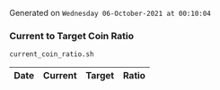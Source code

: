 Generated on `Wednesday 06-October-2021 at 00:10:04`

### Current to Target Coin Ratio
`current_coin_ratio.sh`

Date|Current|Target|Ratio
---|---|---|---
